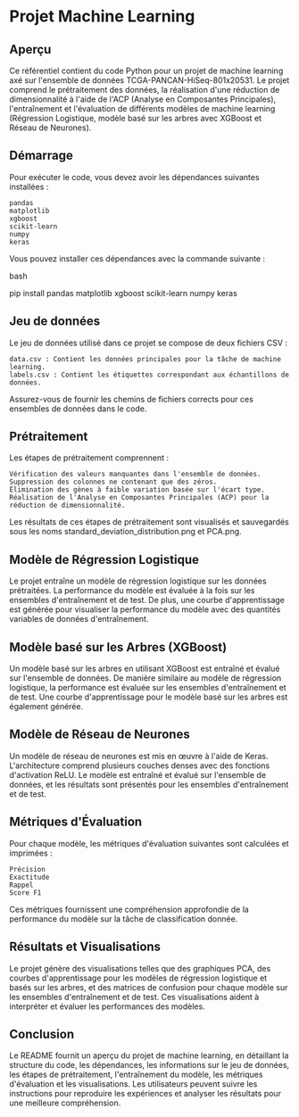# Projet Machine Learning
## Aperçu

Ce référentiel contient du code Python pour un projet de machine learning axé sur l'ensemble de données TCGA-PANCAN-HiSeq-801x20531. Le projet comprend le prétraitement des données, la réalisation d'une réduction de dimensionnalité à l'aide de l'ACP (Analyse en Composantes Principales), l'entraînement et l'évaluation de différents modèles de machine learning (Régression Logistique, modèle basé sur les arbres avec XGBoost et Réseau de Neurones).
## Démarrage

Pour exécuter le code, vous devez avoir les dépendances suivantes installées :

    pandas
    matplotlib
    xgboost
    scikit-learn
    numpy
    keras

Vous pouvez installer ces dépendances avec la commande suivante :

bash

pip install pandas matplotlib xgboost scikit-learn numpy keras

## Jeu de données

Le jeu de données utilisé dans ce projet se compose de deux fichiers CSV :

    data.csv : Contient les données principales pour la tâche de machine learning.
    labels.csv : Contient les étiquettes correspondant aux échantillons de données.

Assurez-vous de fournir les chemins de fichiers corrects pour ces ensembles de données dans le code.
## Prétraitement

Les étapes de prétraitement comprennent :

    Vérification des valeurs manquantes dans l'ensemble de données.
    Suppression des colonnes ne contenant que des zéros.
    Élimination des gènes à faible variation basée sur l'écart type.
    Réalisation de l'Analyse en Composantes Principales (ACP) pour la réduction de dimensionnalité.

Les résultats de ces étapes de prétraitement sont visualisés et sauvegardés sous les noms standard_deviation_distribution.png et PCA.png.
## Modèle de Régression Logistique

Le projet entraîne un modèle de régression logistique sur les données prétraitées. La performance du modèle est évaluée à la fois sur les ensembles d'entraînement et de test. De plus, une courbe d'apprentissage est générée pour visualiser la performance du modèle avec des quantités variables de données d'entraînement.
## Modèle basé sur les Arbres (XGBoost)

Un modèle basé sur les arbres en utilisant XGBoost est entraîné et évalué sur l'ensemble de données. De manière similaire au modèle de régression logistique, la performance est évaluée sur les ensembles d'entraînement et de test. Une courbe d'apprentissage pour le modèle basé sur les arbres est également générée.
## Modèle de Réseau de Neurones

Un modèle de réseau de neurones est mis en œuvre à l'aide de Keras. L'architecture comprend plusieurs couches denses avec des fonctions d'activation ReLU. Le modèle est entraîné et évalué sur l'ensemble de données, et les résultats sont présentés pour les ensembles d'entraînement et de test.
## Métriques d'Évaluation

Pour chaque modèle, les métriques d'évaluation suivantes sont calculées et imprimées :

    Précision
    Exactitude
    Rappel
    Score F1

Ces métriques fournissent une compréhension approfondie de la performance du modèle sur la tâche de classification donnée.
## Résultats et Visualisations

Le projet génère des visualisations telles que des graphiques PCA, des courbes d'apprentissage pour les modèles de régression logistique et basés sur les arbres, et des matrices de confusion pour chaque modèle sur les ensembles d'entraînement et de test. Ces visualisations aident à interpréter et évaluer les performances des modèles.
## Conclusion

Le README fournit un aperçu du projet de machine learning, en détaillant la structure du code, les dépendances, les informations sur le jeu de données, les étapes de prétraitement, l'entraînement du modèle, les métriques d'évaluation et les visualisations. Les utilisateurs peuvent suivre les instructions pour reproduire les expériences et analyser les résultats pour une meilleure compréhension.
